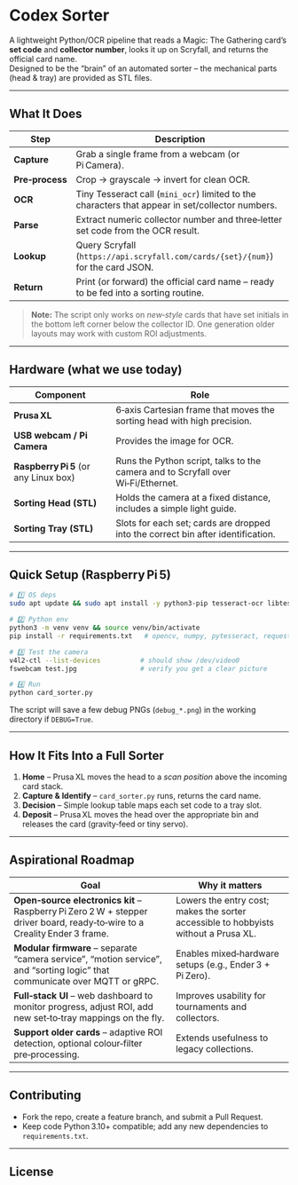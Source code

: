 # Codex Sorter

A lightweight Python/OCR pipeline that reads a Magic: The Gathering card’s **set code** and **collector number**, looks it up on Scryfall, and returns the official card name.  
Designed to be the “brain” of an automated sorter – the mechanical parts (head & tray) are provided as STL files.

---  

## What It Does

| Step | Description |
|------|-------------|
| **Capture** | Grab a single frame from a webcam (or Pi Camera). |
| **Pre‑process** | Crop → grayscale → invert for clean OCR. |
| **OCR** | Tiny Tesseract call (`mini_ocr`) limited to the characters that appear in set/collector numbers. |
| **Parse** | Extract numeric collector number and three‑letter set code from the OCR result. |
| **Lookup** | Query Scryfall (`https://api.scryfall.com/cards/{set}/{num}`) for the card JSON. |
| **Return** | Print (or forward) the official card name – ready to be fed into a sorting routine. |

> **Note:** The script only works on *new‑style* cards that have set initials in the bottom left corner below the collector ID.
> One generation older layouts may work with custom ROI adjustments.

---  

## Hardware (what we use today)

| Component | Role |
|-----------|------|
| **Prusa XL** | 6‑axis Cartesian frame that moves the sorting head with high precision. |
| **USB webcam / Pi Camera** | Provides the image for OCR. |
| **Raspberry Pi 5** (or any Linux box) | Runs the Python script, talks to the camera and to Scryfall over Wi‑Fi/Ethernet. |
| **Sorting Head (STL)** | Holds the camera at a fixed distance, includes a simple light guide. |
| **Sorting Tray (STL)** | Slots for each set; cards are dropped into the correct bin after identification. |

---  

## Quick Setup (Raspberry Pi 5)

```bash
# 1️⃣ OS deps
sudo apt update && sudo apt install -y python3-pip tesseract-ocr libtesseract-dev v4l-utils

# 2️⃣ Python env
python3 -m venv venv && source venv/bin/activate
pip install -r requirements.txt   # opencv, numpy, pytesseract, requests

# 3️⃣ Test the camera
v4l2-ctl --list-devices          # should show /dev/video0
fswebcam test.jpg                # verify you get a clear picture

# 4️⃣ Run
python card_sorter.py
```

The script will save a few debug PNGs (`debug_*.png`) in the working directory if `DEBUG=True`.  

---  

## How It Fits Into a Full Sorter

1. **Home** – Prusa XL moves the head to a *scan position* above the incoming card stack.  
2. **Capture & Identify** – `card_sorter.py` runs, returns the card name.  
3. **Decision** – Simple lookup table maps each set code to a tray slot.  
4. **Deposit** – Prusa XL moves the head over the appropriate bin and releases the card (gravity‑feed or tiny servo).  

---  

## Aspirational Roadmap

| Goal | Why it matters |
|------|----------------|
| **Open‑source electronics kit** – Raspberry Pi Zero 2 W + stepper driver board, ready‑to‑wire to a Creality Ender 3 frame. | Lowers the entry cost; makes the sorter accessible to hobbyists without a Prusa XL. |
| **Modular firmware** – separate “camera service”, “motion service”, and “sorting logic” that communicate over MQTT or gRPC. | Enables mixed‑hardware setups (e.g., Ender 3 + Pi Zero). |
| **Full‑stack UI** – web dashboard to monitor progress, adjust ROI, add new set‑to‑tray mappings on the fly. | Improves usability for tournaments and collectors. |
| **Support older cards** – adaptive ROI detection, optional colour‑filter pre‑processing. | Extends usefulness to legacy collections. |

---  

## Contributing

* Fork the repo, create a feature branch, and submit a Pull Request.  
* Keep code Python 3.10+ compatible; add any new dependencies to `requirements.txt`.  

---  

## License
